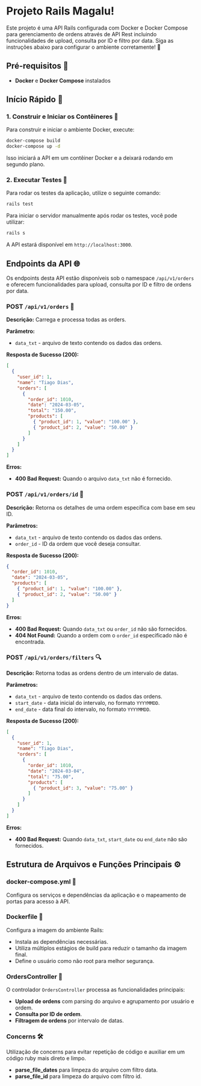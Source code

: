 # Projeto Rails Magalu! ️️

Este projeto é uma API Rails configurada com Docker e Docker Compose para gerenciamento de ordens através de API Rest incluindo funcionalidades de upload, consulta por ID e filtro por data. Siga as instruções abaixo para configurar o ambiente corretamente! 🚀

## Pré-requisitos 🐋

- **Docker** e **Docker Compose** instalados

## Início Rápido 🚀

### 1. Construir e Iniciar os Contêineres 🔨

Para construir e iniciar o ambiente Docker, execute:

```bash
docker-compose build
docker-compose up -d
```

Isso iniciará a API em um contêiner Docker e a deixará rodando em segundo plano.

### 2. Executar Testes 🧪

Para rodar os testes da aplicação, utilize o seguinte comando:

```bash
rails test
```

Para iniciar o servidor manualmente após rodar os testes, você pode utilizar:

```bash
rails s
```

A API estará disponível em `http://localhost:3000`.

## Endpoints da API 🌐

Os endpoints desta API estão disponíveis sob o namespace `/api/v1/orders` e oferecem funcionalidades para upload, consulta por ID e filtro de ordens por data.

### **POST `/api/v1/orders`** 📑

**Descrição:** Carrega e processa todas as orders.

**Parâmetro:**

- `data_txt` - arquivo de texto contendo os dados das ordens.

**Resposta de Sucesso (200):**

```json
[
  {
    "user_id": 1,
    "name": "Tiago Dias",
    "orders": [
      {
        "order_id": 1010,
        "date": "2024-03-05",
        "total": "150.00",
        "products": [
          { "product_id": 1, "value": "100.00" },
          { "product_id": 2, "value": "50.00" }
        ]
      }
    ]
  }
]
```

**Erros:**

- **400 Bad Request:** Quando o arquivo `data_txt` não é fornecido.

### **POST `/api/v1/orders/id`** 🔑

**Descrição:** Retorna os detalhes de uma ordem específica com base em seu ID.

**Parâmetros:**

- `data_txt` - arquivo de texto contendo os dados das ordens.
- `order_id` - ID da ordem que você deseja consultar.

**Resposta de Sucesso (200):**

```json
{
  "order_id": 1010,
  "date": "2024-03-05",
  "products": [
    { "product_id": 1, "value": "100.00" },
    { "product_id": 2, "value": "50.00" }
  ]
}
```

**Erros:**

- **400 Bad Request:** Quando `data_txt` ou `order_id` não são fornecidos.
- **404 Not Found:** Quando a ordem com o `order_id` especificado não é encontrada.

### **POST `/api/v1/orders/filters`** 🔍

**Descrição:** Retorna todas as ordens dentro de um intervalo de datas.

**Parâmetros:**

- `data_txt` - arquivo de texto contendo os dados das ordens.
- `start_date` - data inicial do intervalo, no formato `YYYYMMDD`.
- `end_date` - data final do intervalo, no formato `YYYYMMDD`.

**Resposta de Sucesso (200):**

```json
[
  {
    "user_id": 1,
    "name": "Tiago Dias",
    "orders": [
      {
        "order_id": 1010,
        "date": "2024-03-04",
        "total": "75.00",
        "products": [
          { "product_id": 3, "value": "75.00" }
        ]
      }
    ]
  }
]
```

**Erros:**

- **400 Bad Request:** Quando `data_txt`, `start_date` ou `end_date` não são fornecidos.

## Estrutura de Arquivos e Funções Principais ⚙️

### docker-compose.yml 🐳
Configura os serviços e dependências da aplicação e o mapeamento de portas para acesso à API.

### Dockerfile 🐳
Configura a imagem do ambiente Rails:

- Instala as dependências necessárias.
- Utiliza múltiplos estágios de build para reduzir o tamanho da imagem final.
- Define o usuário como não root para melhor segurança.

### OrdersController 🔧

O controlador `OrdersController` processa as funcionalidades principais:
- **Upload de ordens** com parsing do arquivo e agrupamento por usuário e ordem.
- **Consulta por ID de ordem**.
- **Filtragem de ordens** por intervalo de datas.

### Concerns 🛠️

Utilização de concerns para evitar repetição de código e auxiliar em um código ruby mais direto e limpo.
- **parse_file_dates** para limpeza do arquivo com filtro data.
- **parse_file_id** para limpeza do arquivo com filtro id.
